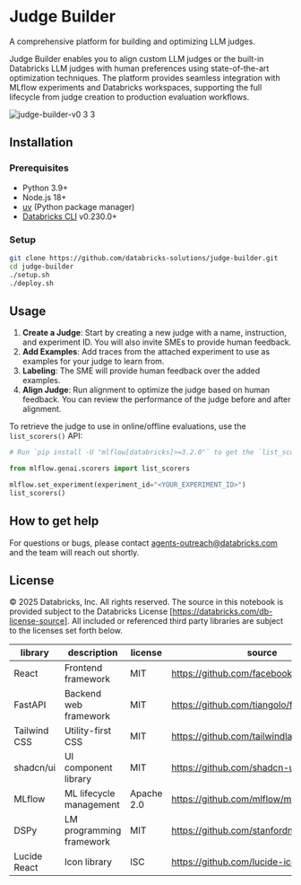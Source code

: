 # Judge Builder

A comprehensive platform for building and optimizing LLM judges.

Judge Builder enables you to align custom LLM judges or the built-in Databricks LLM judges with human preferences using state-of-the-art optimization techniques. The platform provides seamless integration with MLflow experiments and Databricks workspaces, supporting the full lifecycle from judge creation to production evaluation workflows.

![judge-builder-v0 3 3](https://github.com/user-attachments/assets/9a4c0443-5368-4838-846a-1ea934d4edc3)

## Installation

### Prerequisites

- Python 3.9+
- Node.js 18+
- [uv](https://docs.astral.sh/uv/) (Python package manager)
- [Databricks CLI](https://docs.databricks.com/aws/en/dev-tools/cli/) v0.230.0+

### Setup

```bash
git clone https://github.com/databricks-solutions/judge-builder.git
cd judge-builder
./setup.sh
./deploy.sh
```

## Usage

1. **Create a Judge**: Start by creating a new judge with a name, instruction, and experiment ID. You will also invite SMEs to provide human feedback.
2. **Add Examples**: Add traces from the attached experiment to use as examples for your judge to learn from.
3. **Labeling**: The SME will provide human feedback over the added examples.
4. **Align Judge**: Run alignment to optimize the judge based on human feedback. You can review the performance of the judge before and after alignment.

To retrieve the judge to use in online/offline evaluations, use the `list_scorers()` API:

```python
# Run `pip install -U "mlflow[databricks]>=3.2.0"` to get the `list_scorers` API

from mlflow.genai.scorers import list_scorers

mlflow.set_experiment(experiment_id="<YOUR_EXPERIMENT_ID>")
list_scorers()
```

## How to get help

For questions or bugs, please contact agents-outreach@databricks.com and the team will reach out shortly.

## License

&copy; 2025 Databricks, Inc. All rights reserved. The source in this notebook is provided subject to the Databricks License [https://databricks.com/db-license-source].  All included or referenced third party libraries are subject to the licenses set forth below.

| library                                | description             | license    | source                                              |
|----------------------------------------|-------------------------|------------|-----------------------------------------------------|
| React                                  | Frontend framework      | MIT        | https://github.com/facebook/react                  |
| FastAPI                                | Backend web framework   | MIT        | https://github.com/tiangolo/fastapi               |
| Tailwind CSS                           | Utility-first CSS       | MIT        | https://github.com/tailwindlabs/tailwindcss       |
| shadcn/ui                              | UI component library    | MIT        | https://github.com/shadcn-ui/ui                   |
| MLflow                                 | ML lifecycle management | Apache 2.0 | https://github.com/mlflow/mlflow                  |
| DSPy                                   | LM programming framework| MIT        | https://github.com/stanfordnlp/dspy               |
| Lucide React                           | Icon library            | ISC        | https://github.com/lucide-icons/lucide            |

